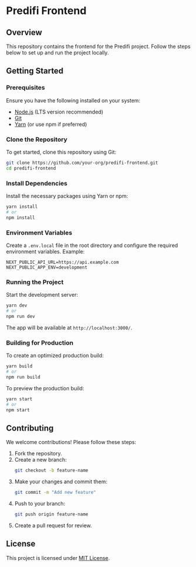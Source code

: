# Predifi Frontend

## Overview

This repository contains the frontend for the Predifi project. Follow the steps below to set up and run the project locally.

## Getting Started

### Prerequisites

Ensure you have the following installed on your system:

- [Node.js](https://nodejs.org/) (LTS version recommended)
- [Git](https://git-scm.com/)
- [Yarn](https://yarnpkg.com/) (or use npm if preferred)

### Clone the Repository

To get started, clone this repository using Git:

```sh
git clone https://github.com/your-org/predifi-frontend.git
cd predifi-frontend
```

### Install Dependencies

Install the necessary packages using Yarn or npm:

```sh
yarn install
# or
npm install
```

### Environment Variables

Create a `.env.local` file in the root directory and configure the required environment variables.
Example:

```env
NEXT_PUBLIC_API_URL=https://api.example.com
NEXT_PUBLIC_APP_ENV=development
```

### Running the Project

Start the development server:

```sh
yarn dev
# or
npm run dev
```

The app will be available at `http://localhost:3000/`.

### Building for Production

To create an optimized production build:

```sh
yarn build
# or
npm run build
```

To preview the production build:

```sh
yarn start
# or
npm start
```

## Contributing

We welcome contributions! Please follow these steps:

1. Fork the repository.
2. Create a new branch:
   ```sh
   git checkout -b feature-name
   ```
3. Make your changes and commit them:
   ```sh
   git commit -m "Add new feature"
   ```
4. Push to your branch:
   ```sh
   git push origin feature-name
   ```
5. Create a pull request for review.

## License

This project is licensed under [MIT License](LICENSE).
